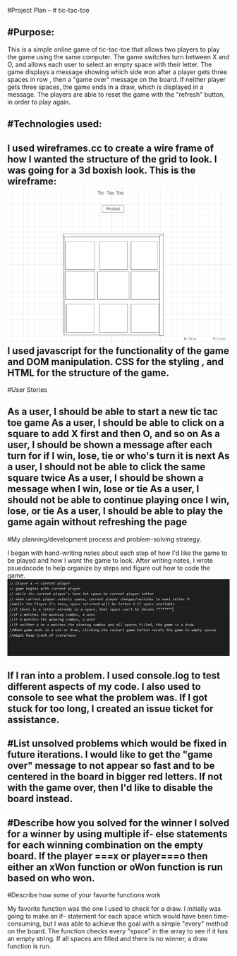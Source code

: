 #Project Plan – # tic-tac-toe

#Purpose:
-----------------------------------------------------------------------------------------------------------------------------------------------------------------------
This is a simple online game of tic-tac-toe that allows two players to play the game using the same computer. The game switches turn between X and O, and allows
each user to select an empty space with their letter. The game displays a message showing which side won after a player gets three spaces in row , then a "game over" message
on the board. If neither player gets three spaces, the game ends in a draw, which is displayed in a message. The players are able to reset the game with the "refresh" button,
in order to play again.

#Technologies used:
-----------------------------------------------------------------------------------------------------------------------------------------------------------------------
I used wireframes.cc to create a wire frame of how I wanted the structure of the grid to look. I was going for a 3d boxish look.
This is the wireframe:
<img src="./images/wireframe for project.png">
I used javascript for the functionality of the game and DOM manipulation. CSS for the styling , and HTML for the structure of the game.
----------------------------------------------------------------------------------------------------------------------------------------------------------------------
#User Stories

As a user, I should be able to start a new tic tac toe game
As a user, I should be able to click on a square to add X first and then O, and so on
As a user, I should be shown a message after each turn for if I win, lose, tie or who's turn it is next
As a user, I should not be able to click the same square twice
As a user, I should be shown a message when I win, lose or tie
As a user, I should not be able to continue playing once I win, lose, or tie
As a user, I should be able to play the game again without refreshing the page
-------------------------------------------------------------------------------------------------------------------------------------------------------------------------------
#My planning/development process and problem-solving strategy.

I began with hand-writing notes about each step of how I'd like the game to be played and how I want the game to look.
After writing notes, I wrote psuedocode to help organize by steps and figure out how to code the game.
<img src="images\pseudocode.JPG">

If I ran into a problem. I used console.log to test different aspects of my code. I also used to console to see what the problem was.
If I got stuck for too long, I created an issue ticket for assistance.
---------------------------------------------------------------------------------------------------------------------------------------------------------------------------
#List unsolved problems which would be fixed in future iterations.
I would like to get the "game over" message to not appear so fast and to be centered in the board in bigger red letters.
If not with the game over, then I'd like to disable the board instead.
--------------------------------------------------------------------------------------------------------------------------------------------------------------------------
#Describe how you solved for the winner
I solved for a winner by using multiple if- else statements for each winning combination on the empty board. If the player ===x or player===o then either an xWon function or oWon function is run based on who won.
-------------------------------------------------------------------------------------------------------------------------------------------------------------------
#Describe how some of your favorite functions work

My favorite function was the one I used to check for a draw. I initially was going to make an if- statement for each space which would have been time-consuming, but I was
able to achieve the goal with a simple "every" method on the board. The function checks every "space" in the array to see if it has an empty string. If all spaces are filled
and there is no winner, a draw function is run.
